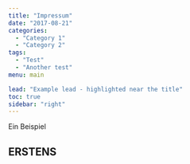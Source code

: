 ```yaml
---
title: "Impressum"
date: "2017-08-21"
categories:
  - "Category 1"
  - "Category 2"
tags:
  - "Test"
  - "Another test"
menu: main

lead: "Example lead - highlighted near the title"
toc: true
sidebar: "right"
---
```


Ein Beispiel

ERSTENS
-------